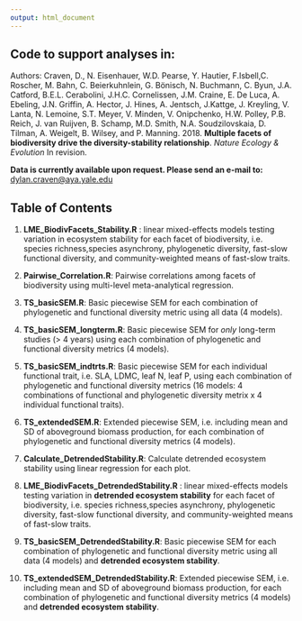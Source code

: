 ```yaml
---
output: html_document
---
```

## Code to support analyses in:    
Authors: Craven, D., N. Eisenhauer, W.D. Pearse, Y. Hautier, F.Isbell,C. Roscher, M. Bahn, C.
Beierkuhnlein, G. Bönisch, N. Buchmann, C. Byun, J.A. Catford, B.E.L. Cerabolini, J.H.C.
Cornelissen, J.M. Craine, E. De Luca, A. Ebeling, J.N. Griffin, A. Hector, J. Hines, A.
Jentsch, J.Kattge, J. Kreyling, V. Lanta, N. Lemoine, S.T. Meyer, V. Minden, V. Onipchenko,
H.W. Polley, P.B. Reich, J. van Ruijven, B. Schamp, M.D. Smith, N.A. Soudzilovskaia, D.
Tilman, A. Weigelt, B. Wilsey, and P. Manning. 2018. **Multiple facets of biodiversity
drive the diversity-stability relationship**. _Nature Ecology & Evolution_ In revision.

**Data is currently available upon request. Please send an e-mail to:** dylan.craven@aya.yale.edu


## Table of Contents  

1. **LME_BiodivFacets_Stability.R** : linear mixed-effects models testing variation in ecosystem stability for each facet of biodiversity, i.e. species richness,species asynchrony, phylogenetic diversity, fast-slow functional diversity, and community-weighted means of fast-slow traits.

2. **Pairwise_Correlation.R**: Pairwise correlations among facets of biodiversity using multi-level meta-analytical regression. 

3. **TS_basicSEM.R**: Basic piecewise SEM for each combination of phylogenetic and functional diversity metric using all data (4 models).

4. **TS_basicSEM_longterm.R**: Basic piecewise SEM for _only_ long-term studies (> 4 years) using each combination of phylogenetic and functional diversity metrics (4 models).  

5. **TS_basicSEM_indtrts.R**: Basic piecewise SEM for each individual functional trait, i.e. SLA, LDMC, leaf N, leaf P, using each combination of phylogenetic and functional diversity metrics (16 models: 4 combinations of functional and phylogenetic diversity metrix x 4 individual functional traits). 

6. **TS_extendedSEM.R**: Extended piecewise SEM, i.e. including mean and SD of aboveground biomass production, for each combination of phylogenetic and functional diversity metrics (4 models).  

7. **Calculate_DetrendedStability.R**:  Calculate detrended ecosystem stability using linear regression for each plot.  

8. **LME_BiodivFacets_DetrendedStability.R** : linear mixed-effects models testing variation in **detrended ecosystem stability** for each facet of biodiversity, i.e. species richness,species asynchrony, phylogenetic diversity, fast-slow functional diversity, and community-weighted means of fast-slow traits. 

9. **TS_basicSEM_DetrendedStability.R**: Basic piecewise SEM for each combination of phylogenetic and functional diversity metric using all data (4 models) and **detrended ecosystem stability**.

10. **TS_extendedSEM_DetrendedStability.R**: Extended piecewise SEM, i.e. including mean and SD of aboveground biomass production, for each combination of phylogenetic and functional diversity metrics (4 models) and **detrended ecosystem stability**.  